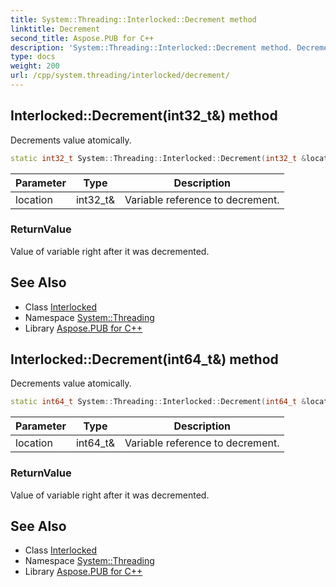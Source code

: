 ```yaml
---
title: System::Threading::Interlocked::Decrement method
linktitle: Decrement
second_title: Aspose.PUB for C++
description: 'System::Threading::Interlocked::Decrement method. Decrements value atomically in C++.'
type: docs
weight: 200
url: /cpp/system.threading/interlocked/decrement/
---
```

## Interlocked::Decrement(int32_t\&) method


Decrements value atomically.

```cpp
static int32_t System::Threading::Interlocked::Decrement(int32_t &location)
```


| Parameter | Type | Description |
| --- | --- | --- |
| location | int32_t\& | Variable reference to decrement. |

### ReturnValue

Value of variable right after it was decremented.

## See Also

* Class [Interlocked](../)
* Namespace [System::Threading](../../)
* Library [Aspose.PUB for C++](../../../)
## Interlocked::Decrement(int64_t\&) method


Decrements value atomically.

```cpp
static int64_t System::Threading::Interlocked::Decrement(int64_t &location)
```


| Parameter | Type | Description |
| --- | --- | --- |
| location | int64_t\& | Variable reference to decrement. |

### ReturnValue

Value of variable right after it was decremented.

## See Also

* Class [Interlocked](../)
* Namespace [System::Threading](../../)
* Library [Aspose.PUB for C++](../../../)
